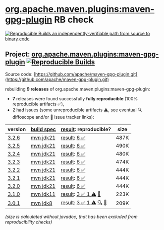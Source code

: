 [org.apache.maven.plugins:maven-gpg-plugin](https://central.sonatype.com/artifact/org.apache.maven.plugins/maven-gpg-plugin/versions) RB check
=======

[![Reproducible Builds](https://reproducible-builds.org/images/logos/rb.svg) an independently-verifiable path from source to binary code](https://reproducible-builds.org/)

## Project: [org.apache.maven.plugins:maven-gpg-plugin](https://central.sonatype.com/artifact/org.apache.maven.plugins/maven-gpg-plugin/versions) [![Reproducible Builds](https://img.shields.io/endpoint?url=https://raw.githubusercontent.com/jvm-repo-rebuild/reproducible-central/master/content/org/apache/maven/plugins/maven-gpg-plugin/badge.json)](https://github.com/jvm-repo-rebuild/reproducible-central/blob/master/content/org/apache/maven/plugins/maven-gpg-plugin/README.md)

Source code: [https://github.com/apache/maven-gpg-plugin.git](https://github.com/apache/maven-gpg-plugin.git)

rebuilding **9 releases** of org.apache.maven.plugins:maven-gpg-plugin:
- **7** releases were found successfully **fully reproducible** (100% reproducible artifacts :white_check_mark:),
- 2 had issues (some unreproducible artifacts :warning:, see eventual :mag: diffoscope and/or :memo: issue tracker links):

| version | [build spec](/BUILDSPEC.md) | [result](https://reproducible-builds.org/docs/jvm/): reproducible? | size |
| -- | --------- | ------ | -- |
| [3.2.6](https://central.sonatype.com/artifact/org.apache.maven.plugins/maven-gpg-plugin/3.2.6/pom) | [mvn jdk21](maven-gpg-plugin-3.2.6.buildspec) | [result](maven-gpg-plugin-3.2.6.buildinfo): [6 :white_check_mark: ](maven-gpg-plugin-3.2.6.buildcompare) | 487K |
| [3.2.5](https://central.sonatype.com/artifact/org.apache.maven.plugins/maven-gpg-plugin/3.2.5/pom) | [mvn jdk21](maven-gpg-plugin-3.2.5.buildspec) | [result](maven-gpg-plugin-3.2.5.buildinfo): [6 :white_check_mark: ](maven-gpg-plugin-3.2.5.buildcompare) | 490K |
| [3.2.4](https://central.sonatype.com/artifact/org.apache.maven.plugins/maven-gpg-plugin/3.2.4/pom) | [mvn jdk21](maven-gpg-plugin-3.2.4.buildspec) | [result](maven-gpg-plugin-3.2.4.buildinfo): [6 :white_check_mark: ](maven-gpg-plugin-3.2.4.buildcompare) | 480K |
| [3.2.3](https://central.sonatype.com/artifact/org.apache.maven.plugins/maven-gpg-plugin/3.2.3/pom) | [mvn jdk21](maven-gpg-plugin-3.2.3.buildspec) | [result](maven-gpg-plugin-3.2.3.buildinfo): [6 :white_check_mark: ](maven-gpg-plugin-3.2.3.buildcompare) | 474K |
| [3.2.2](https://central.sonatype.com/artifact/org.apache.maven.plugins/maven-gpg-plugin/3.2.2/pom) | [mvn jdk21](maven-gpg-plugin-3.2.2.buildspec) | [result](maven-gpg-plugin-3.2.2.buildinfo): [6 :white_check_mark: ](maven-gpg-plugin-3.2.2.buildcompare) | 444K |
| [3.2.1](https://central.sonatype.com/artifact/org.apache.maven.plugins/maven-gpg-plugin/3.2.1/pom) | [mvn jdk21](maven-gpg-plugin-3.2.1.buildspec) | [result](maven-gpg-plugin-3.2.1.buildinfo): [6 :white_check_mark: ](maven-gpg-plugin-3.2.1.buildcompare) | 444K |
| [3.2.0](https://central.sonatype.com/artifact/org.apache.maven.plugins/maven-gpg-plugin/3.2.0/pom) | [mvn jdk21](maven-gpg-plugin-3.2.0.buildspec) | [result](maven-gpg-plugin-3.2.0.buildinfo): [6 :white_check_mark: ](maven-gpg-plugin-3.2.0.buildcompare) | 444K |
| [3.1.0](https://central.sonatype.com/artifact/org.apache.maven.plugins/maven-gpg-plugin/3.1.0/pom) | [mvn jdk11](maven-gpg-plugin-3.1.0.buildspec) | [result](maven-gpg-plugin-3.1.0.buildinfo): [3 :white_check_mark:  1 :warning:](maven-gpg-plugin-3.1.0.buildcompare) [:memo:](https://issues.apache.org/jira/browse/MGPG-98) | 223K |
| [3.0.1](https://central.sonatype.com/artifact/org.apache.maven.plugins/maven-gpg-plugin/3.0.1/pom) | [mvn jdk8](maven-gpg-plugin-3.0.1.buildspec) | [result](maven-gpg-plugin-3.0.1.buildinfo): [3 :white_check_mark:  1 :warning:](maven-gpg-plugin-3.0.1.buildcompare) [:mag:](maven-gpg-plugin-3.0.1.diffoscope) [:memo:](https://issues.apache.org/jira/browse/MGPG-98) | 209K |

<i>(size is calculated without javadoc, that has been excluded from reproducibility checks)</i>
